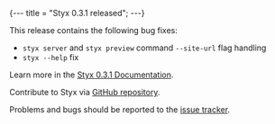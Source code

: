 {---
title = "Styx 0.3.1 released";
---}


This release contains the following bug fixes:

- `styx server` and `styx preview` command `--site-url` flag handling
- `styx --help` fix

Learn more in the [Styx 0.3.1 Documentation](@siteUrl@/documentation-v0-3-1.html).

Contribute to Styx via [GitHub repository](https://github.com/styx-static/styx/).

Problems and bugs should be reported to the [issue tracker](https://github.com/styx-static/styx/issues).


